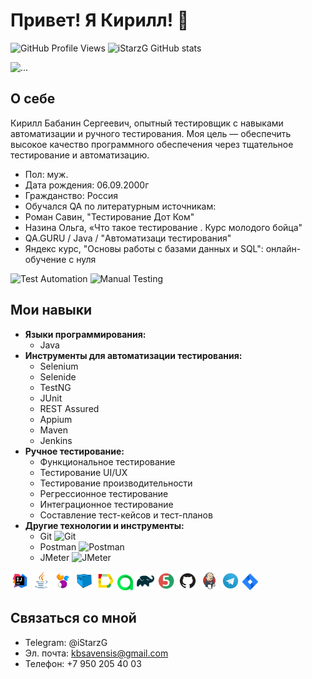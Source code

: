 
# Привет! Я Кирилл! 👋
![GitHub Profile Views](https://komarev.com/ghpvc/?username=iStarzG)
![iStarzG GitHub stats](https://github-readme-stats.vercel.app/api?username=iStarzG&show_icons=true&theme=radical)

![...](https://cdn2.hexlet.io/assets/blog_promo-1dd16bc28d9a4aed4b07019a7934d27c258d6cf8ca53f803634fc38d1d406c57.png)
## О себе
Кирилл Бабанин Сергеевич, опытный тестировщик с навыками автоматизации и ручного тестирования. Моя цель — обеспечить высокое качество программного обеспечения через тщательное тестирование и автоматизацию.
- Пол: муж.
- Дата рождения: 06.09.2000г
- Гражданство: Россия
- Обучался QA по литературным источникам:
- Роман Савин, "Тестирование Дот Ком"
- Назина Ольга, «Что такое тестирование . Курс молодого бойца"
- QA.GURU / Java / "Автоматизаци тестирования"
- Яндекс курс, "Основы работы с базами данных и SQL": онлайн-обучение с нуля

![Test Automation](https://img.shields.io/badge/Test%20Automation-Java%20%7C%20Selenium%20%7C%20Selenide-brightgreen)
![Manual Testing](https://img.shields.io/badge/Manual%20Testing-Experienced-blue)

## Мои навыки
- **Языки программирования:**
  - Java 
- **Инструменты для автоматизации тестирования:**
  - Selenium 
  - Selenide
  - TestNG 
  - JUnit 
  - REST Assured
  - Appium 
  - Maven 
  - Jenkins 
- **Ручное тестирование:**
  - Функциональное тестирование
  - Тестирование UI/UX
  - Тестирование производительности
  - Регрессионное тестирование
  - Интеграционное тестирование
  - Составление тест-кейсов и тест-планов
- **Другие технологии и инструменты:**
  - Git ![Git](https://img.shields.io/badge/Git-F05032?style=flat&logo=git&logoColor=white)
  - Postman ![Postman](https://img.shields.io/badge/Postman-FF6C37?style=flat&logo=postman&logoColor=white)
  - JMeter ![JMeter](https://img.shields.io/badge/JMeter-D22128?style=flat&logo=apache-jmeter&logoColor=white)
    <p align="center">
<img width="6%" title="IntelliJ IDEA" src="media/logo/Intelij_IDEA.svg">
<img width="6%" title="Java" src="media/logo/Java.svg">
<img width="6%" title="Selenide" src="media/logo/Selenide.svg">
<img width="6%" title="Selenoid" src="media/logo/Selenoid.svg">
<img width="6%" title="Allure Report" src="media/logo/Allure_Report.svg">
<img width="5%" title="Allure TestOps" src="media/logo/AllureTestOps.svg">
<img width="6%" title="Gradle" src="media/logo/Gradle.svg">
<img width="6%" title="JUnit5" src="media/logo/JUnit5.svg">
<img width="6%" title="GitHub" src="media/logo/GitHub.svg">
<img width="6%" title="Jenkins" src="media/logo/Jenkins.svg">
<img width="6%" title="Telegram" src="media/logo/Telegram.svg">
<img width="5%" title="Jira" src="media/logo/Jira.svg">
</p>

## Связаться со мной
- Telegram: @iStarzG
- Эл. почта: kbsavensis@gmail.com
- Телефон: +7 950 205 40 03

<!--
**iStarzG/iStarzG** is a ✨ _special_ ✨ repository because its `README.md` (this file) appears on your GitHub profile.

Here are some ideas to get you started:

- 🔭 I’m currently working on ...
- 🌱 I’m currently learning ...
- 👯 I’m looking to collaborate on ...
- 🤔 I’m looking for help with ...
- 💬 Ask me about ...
- 📫 How to reach me: ...
- 😄 Pronouns: ...
- ⚡ Fun fact: ...
-->

